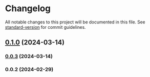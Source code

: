 # Changelog

All notable changes to this project will be documented in this file. See [standard-version](https://github.com/conventional-changelog/standard-version) for commit guidelines.

## [0.1.0](https://github.com/caidix/taro-inject-components/compare/v0.0.3...v0.1.0) (2024-03-14)

### [0.0.3](https://github.com/caidix/taro-inject-components/compare/v0.0.2...v0.0.3) (2024-03-14)

### 0.0.2 (2024-02-29)
